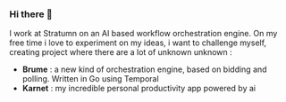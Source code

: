 ### Hi there 👋

I work at Stratumn on an AI based workflow orchestration engine. On my free time i love to experiment on my ideas, i want to challenge myself, creating project where there are a lot of unknown unknown  : 
- **Brume** : a new kind of orchestration engine, based on bidding and polling. Written in Go using Temporal
- **Karnet** : my incredible personal productivity app powered by ai

